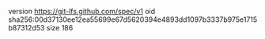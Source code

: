 version https://git-lfs.github.com/spec/v1
oid sha256:00d37130ee12ea55699e67d5620394e4893dd1097b3337b975e1715b87312d53
size 186
